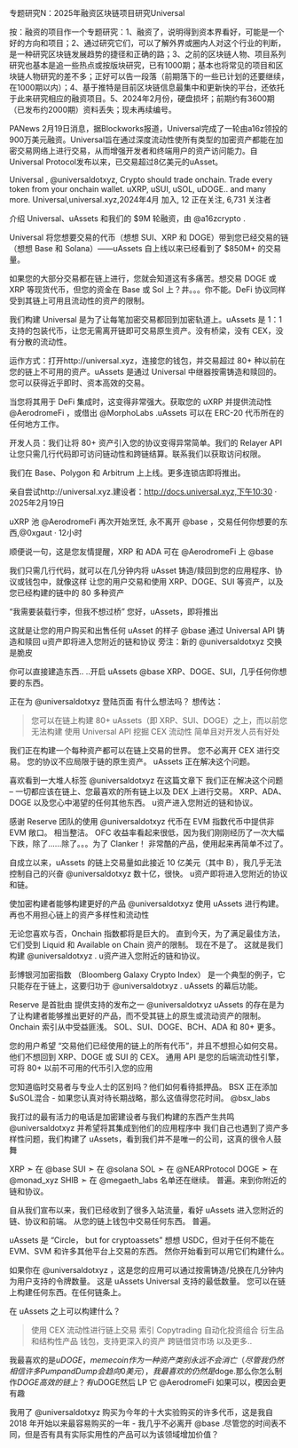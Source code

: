 专题研究N：2025年融资区块链项目研究Universal

按：融资的项目作一个专题研究：1、融资了，说明得到资本界看好，可能是一个好的方向和项目；2、通过研究它们，可以了解外界或圈内人对这个行业的判断，是一种研究区块链发展趋势的捷径和正确的路；3、之前的区块链人物、项目系列研究也基本是追一些热点或按版块研究，已有1000期；基本也将常见的项目和区块链人物研究的差不多；正好可以告一段落（前期落下的一些已计划的还要继续，在1000期以内）；4、基于推特是目前区块链信息最集中和更新快的平台，还依托于此来研究相应的融资项目。5、2024年2月份，硬盘损坏；前期约有3600期（已发布约2000期）资料丢失；现未再续编号。

PANews 2月19日消息，据Blockworks报道，Universal完成了一轮由a16z领投的900万美元融资。Universal旨在通过深度流动性使所有类型的加密资产都能在加密交易网络上进行交易，从而增强开发者和终端用户的资产访问能力。自Universal Protocol发布以来，已交易超过8亿美元的uAsset。

Universal
,
@universaldotxyz,
Crypto should trade onchain. Trade every token from your onchain wallet. uXRP, uSUI, uSOL, uDOGE.. and many more.
Universal,universal.xyz,2024年4月 加入,
12 正在关注,
6,731 关注者

介绍 Universal、uAssets 和我们的 $9M 轮融资，由
@a16zcrypto
.

Universal 将您想要交易的代币（想想 SUI、XRP 和 DOGE）带到您已经交易的链（想想 Base 和 Solana）——uAssets 自上线以来已经看到了 $850M+ 的交易量。

如果您的大部分交易都在链上进行，您就会知道这有多痛苦。想交易 DOGE 或 XRP 等现货代币，但您的资金在 Base 或 Sol 上？井。。。你不能。DeFi 协议同样受到其链上可用且流动性的资产的限制。

我们构建 Universal 是为了让每笔加密交易都回到加密轨道上。uAssets 是 1：1 支持的包装代币，让您无需离开链即可交易原生资产。没有桥梁，没有 CEX，没有分散的流动性。

运作方式：打开http://universal.xyz，连接您的钱包，并交易超过 80+ 种以前在您的链上不可用的资产。uAssets 是通过 Universal 中继器按需铸造和赎回的。您可以获得近乎即时、资本高效的交易。

当您将其用于 DeFi 集成时，这变得非常强大。获取您的 uXRP 并提供流动性
@AerodromeFi
，或借出
@MorphoLabs
.uAssets 可以在 ERC-20 代币所在的任何地方工作。

开发人员：我们让将 80+ 资产引入您的协议变得异常简单。我们的 Relayer API 让您只需几行代码即可访问链动性和跨链结算。联系我们以获取访问权限。

我们在 Base、Polygon 和 Arbitrum 上上线。更多连锁店即将推出。

亲自尝试http://universal.xyz.建设者：http://docs.universal.xyz,下午10:30 · 2025年2月19日

uXRP 池
@AerodromeFi
再次开始烹饪,
永不离开
@base
，交易任何你想要的东西,@0xgaut
·
12小时

顺便说一句，这是您友情提醒，XRP 和 ADA 可在
@AerodromeFi
上
@base

我们只需几行代码，就可以在几分钟内将 uAsset 铸造/赎回到您的应用程序、协议或钱包中，就像这样
让您的用户交易和使用 XRP、DOGE、SUI 等资产，以及您已经构建的链中的 80 多种资产

“我需要装载行李，但我不想过桥”
您好，uAssets，即将推出

这就是让您的用户购买和出售任何 uAsset 的样子
@base
通过 Universal API 铸造和赎回
u资产即将进入您附近的链和协议
旁注：新的
@universaldotxyz
交换是脆皮

你可以直接建造东西..
..开启 uAssets
@base
XRP、DOGE、SUI，几乎任何你想要的东西。

正在为
@universaldotxyz
登陆页面
有什么想法吗？
想传达：
> 您可以在链上构建 80+ uAssets（即 XRP、SUI、DOGE）之上，而以前您无法构建
> 使用 Universal API 挖掘 CEX 流动性
>简单且对开发人员有好处

我们正在构建一个每种资产都可以在链上交易的世界。
您不必离开 CEX 进行交易。
您的协议不应局限于链的原生资产。
uAssets 正在解决这个问题。

喜欢看到一大堆人标签
@universaldotxyz
在这篇文章下
我们正在解决这个问题 – 一切都应该在链上、您最喜欢的所有链上以及 DEX 上进行交易。
XRP、ADA、DOGE 以及您心中渴望的任何其他东西。
u资产进入您附近的链和协议。

感谢 Reserve 团队的使用
@universaldotxyz
代币在 EVM 指数代币中提供非 EVM 敞口。
相当整洁。
OFC 收益率看起来很低，因为我们刚刚经历了一次大幅下跌，除了......除了。。。为了 Clanker！
非常酷的产品，使用起来再简单不过了。

自成立以来，uAssets 的链上交易量如此接近 10 亿美元（其中 B），我几乎无法控制自己的兴奋
@universaldotxyz
数十亿，很快。
u资产即将进入您附近的协议和链。

使加密构建者能够构建更好的产品
@universaldotxyz
使用 uAssets 进行构建。再也不用担心链上的资产多样性和流动性

无论您喜欢与否，Onchain 指数都将是巨大的。
直到今天，为了满足最佳方法，它们受到 Liquid 和 Available on Chain 资产的限制。
现在不是了。
这就是我们构建
@universaldotxyz
.
u资产进入您附近的链和协议。

彭博银河加密指数 （Bloomberg Galaxy Crypto Index） 是一个典型的例子，它只能存在于链上，这要归功于
@universaldotxyz
.
uAssets 的幕后功能。

Reserve 是首批由 提供支持的发布之一
@universaldotxyz
uAssets 的存在是为了让构建者能够推出更好的产品，而不受其链上的原生或流动资产的限制。Onchain 索引从中受益匪浅。
SOL、SUI、DOGE、BCH、ADA 和 80+ 更多。

您的用户希望 “交易他们已经使用的链上的所有代币”，并且不想担心如何交易。
他们不想回到 XRP、DOGE 或 SUI 的 CEX。
通用 API 是您的后端流动性引擎，可将 80+ 以前不可用的代币引入您的应用

您知道临时交易者与专业人士的区别吗？他们如何看待抵押品。
BSX 正在添加$uSOL混合 - 如果您认真对待长期战略，那么这值得您花时间。
@bsx_labs

我打过的最有活力的电话是加密建设者与我们构建的东西产生共鸣
@universaldotxyz
并希望将其集成到他们的应用程序中
我们自己也遇到了资产多样性问题，我们构建了 uAssets，看到我们并不是唯一的公司，这真的很令人鼓舞

XRP ➣ 在
@base
SUI ➣ 在
@solana
SOL ➣ 在
@NEARProtocol
DOGE ➣ 在
@monad_xyz
SHIB ➣ 在
@megaeth_labs
名单还在继续。
普遍。来到你附近的链和协议。

自从我们宣布以来，我们已经收到了很多入站流量，看好 uAssets 进入您附近的链、协议和前端。
从您的链上钱包中交易任何东西。
普遍。

uAssets 是 “Circle， but for cryptoassets”
想想 USDC，但对于任何不能在 EVM、SVM 和许多其他平台上交易的东西。
然你开始看到可以用它们构建什么。

如果你在
@universaldotxyz
，这是您的应用可以通过按需铸造/兑换在几分钟内为用户支持的令牌数量。
这是 uAssets Universal 支持的最低数量。
您可以在链上构建任何东西。在任何链条上。

在 uAssets 之上可以构建什么？
> 使用 CEX 流动性进行链上交易
>索引
> Copytrading
>自动化投资组合
>衍生品和结构性产品
> 钱包，支持更深入的资产
>跨链借贷市场
>以及更多..

我最喜欢的是$uDOGE，memecoin 作为一种资产类别永远不会消亡（尽管我仍然相信许多 Pump and Dump 会趋向 0 美元），我最喜欢的仍然是$doge.那么你怎么制作$DOGE高效的链上？有$uDOGE然后 LP 它
@AerodromeFi
如果可以，模因会更有趣

我用了
@universaldotxyz
购买为今年的十大实验购买的许多代币，这是我自 2018 年开始以来最容易购买的一年 - 我几乎不必离开
@base
.尽管您的时间表不同，但是否有具有实际实用性的产品可以为该领域增加价值？